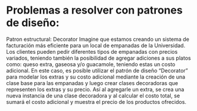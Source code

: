 # Problemas a resolver con patrones de diseño:

Patron estructural: Decorator
Imagine que estamos creando un sistema de facturación más eficiente para un local de empanadas de la Universidad. Los clientes pueden pedir diferentes tipos de empanadas con precios variados, teniendo también la posibilidad de agregar adiciones a sus platos como: queso extra, gaseosa y/o guacamole, teniendo estas un costo adicional. En este caso, es posible utilizar el patrón de diseño “Decorator” para modelar los extras y su costo adicional mediante la creación de una clase base para las empanadas y luego crear clases decoradoras que representen los extras y su precio. Así al agregarle un extra, se crea una nueva instancia de una clase decoradora y al calcular el costo total, se sumará el costo adicional y muestra el precio de los productos ofrecidos.

